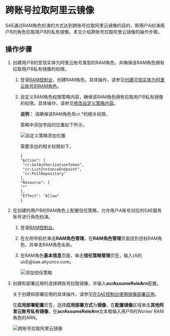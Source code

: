 # 跨账号拉取阿里云镜像

SAE通过RAM角色扮演的方式达到跨账号拉取阿里云镜像的目的，即用户A扮演用户B的角色拉取用户B的私有镜像。本文介绍跨账号拉取阿里云镜像的操作步骤。

## 操作步骤

1.  创建用户B的受信实体为阿里云账号类型的RAM角色，并确保该RAM角色拥有拉取用户B私有镜像的权限。

    1.  登录[RAM控制台](https://ram.console.aliyun.com/)，创建RAM角色。具体操作，请参见[创建可信实体为阿里云账号的RAM角色](/cn.zh-CN/角色管理/创建RAM角色/创建可信实体为阿里云账号的RAM角色.md)。

    2.  自定义RAM角色权限策略内容，确保该RAM角色拥有拉取用户B私有镜像的权限。具体操作，请参见[修改自定义策略内容](/cn.zh-CN/权限策略管理/自定义策略/修改自定义策略内容.md)。

        **说明：** 请确保该RAM角色有cr.\*的相关权限。

        策略中添加字段的位置如下所示。

        ![自定义策略添加位置](https://static-aliyun-doc.oss-accelerate.aliyuncs.com/assets/img/zh-CN/2803316061/p184649.png)

        需要添加的相关权限如下。

        ```
        {
        "Action": [
         "cr:GetAuthorizationToken",
         "cr:ListInstanceEndpoint",
         "cr:PullRepository"
        ],
        "Resource": [
        "*"
        ],
        "Effect": "Allow"
        }
        ```

2.  在创建的用户B的RAM角色上配置信任策略，允许用户A账号对应的SAE服务账号进行角色扮演。

    1.  登录[RAM控制台](https://ram.console.aliyun.com/)。

    2.  在左侧导航栏单击**RAM角色管理**，在**RAM角色管理**页面找到目标RAM角色，并单击RAM角色名称。

    3.  在RAM角色**基本信息**页面，单击**信任策略管理**页签，输入\{A的uid\}@sae.aliyuncs.com。

        ![添加信任策略](https://static-aliyun-doc.oss-accelerate.aliyuncs.com/assets/img/zh-CN/3549126061/p184651.png)

3.  创建和部署应用时选择跨账号拉取镜像，并输入**acrAssumeRoleArn**配置。

    关于创建和部署应用的具体操作，请参见[在SAE控制台使用镜像部署应用](/cn.zh-CN/应用部署/控制台部署/在SAE控制台使用镜像部署PHP应用.md)。

    在**应用部署配置**页签，选择**应用部署方式**为**镜像**，在**配置镜像**区域单击**其他阿里云账号私有镜像**，在**acrAssumeRoleArn**文本框输入用户B的Worker RAM角色的ARN。

    ![跨账号拉取阿里云镜像](https://static-aliyun-doc.oss-accelerate.aliyuncs.com/assets/img/zh-CN/7353316061/p184655.png)


